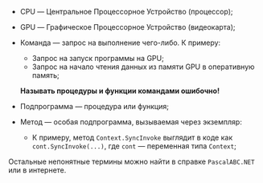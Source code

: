 ﻿


- CPU — Центральное Процессорное Устройство (процессор);

- GPU — Графическое Процессорное Устройство (видеокарта);

- Команда — запрос на выполнение чего-либо. К примеру:
	- Запрос на запуск программы на GPU;
	- Запрос на начало чтения данных из памяти GPU в оперативную память;
	
	**Называть процедуры и функции командами ошибочно!**

- Подпрограмма — процедура или функция;

- Метод — особая подпрограмма, вызываемая через экземпляр:
	- К примеру, метод `Context.SyncInvoke` выглядит в коде как `cont.SyncInvoke(...)`, где `cont` — переменная типа `Context`;

Остальные непонятные термины можно найти в справке `PascalABC.NET` или в интернете.


